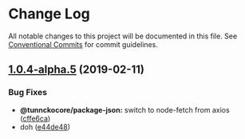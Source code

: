 # Change Log

All notable changes to this project will be documented in this file.
See [Conventional Commits](https://conventionalcommits.org) for commit guidelines.

## [1.0.4-alpha.5](https://github.com/tunnckoCore/hq/compare/@tunnckocore/package-json@1.0.4-alpha.3...@tunnckocore/package-json@1.0.4-alpha.5) (2019-02-11)


### Bug Fixes

* **@tunnckocore/package-json:** switch to node-fetch from axios ([cffe6ca](https://github.com/tunnckoCore/hq/commit/cffe6ca))
* doh ([e44de48](https://github.com/tunnckoCore/hq/commit/e44de48))
